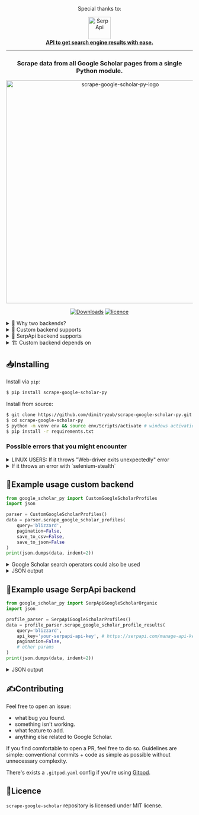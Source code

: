 <div align="center">
<p>Special thanks to:</p>
<div>
   <img src="https://user-images.githubusercontent.com/78694043/231375638-5bbf2989-fc7b-482a-b6fe-603d1d6d613f.svg" width="60" alt="SerpApi">
</div>
<a href="https://serpapi.com">
	<b>API to get search engine results with ease.</b>
</a>
</div>

____

<h3 align="center">
  Scrape data from all Google Scholar pages from a single Python module.
</h3>

<div align="center">
   <img src="https://user-images.githubusercontent.com/78694043/231677340-8980c44d-389a-497d-b021-b1d4ab846a77.svg" width="600" alt="scrape-google-scholar-py-logo">
</div>


<div align="center">

  <a href="https://pepy.tech/project/scrape-google-scholar-py">![Downloads](https://static.pepy.tech/badge/scrape-google-scholar-py/month)</a>
  <a href="">![licence](https://img.shields.io/github/license/dimitryzub/scrape-google-scholar-py?color=blue)</a>

</div>


<details>
<summary>🧐 Why two backends?</summary>

1. If you don't want to pay for API. However, I'm not 100% sure if [`selenium-stealth`](https://pypi.org/project/selenium-stealth/) could handle all CAPTCHAs (although it handles CAPTCHA by Cloudflare) and similar blocks.
2. If you know about SerpApi but don't want to figure out pagination.

SerpApi backend is more reliable because of:
- dedicated team of maintainers
- pool of proxies
- CAPTCHA solvers
- legal part of scraping and more.

</details>


<details>
<summary>🧩 Custom backend supports</summary>

1. [Organic results](https://scholar.google.com/scholar?hl=en&as_sdt=0%2C5&q=blizzard&btnG=&oq=blizz) (with pagination).
2. [Profile results](https://scholar.google.com/citations?view_op=search_authors&mauthors=blizzard&hl=en&oi=drw) (with pagination).
3. [Author + author articles](https://scholar.google.com/citations?user=6IQ8pQwAAAAJ&hl=en&oi=sra) (with pagination), everything except "cited by" graph.
4. [Public access mandates metrics](https://scholar.google.com/citations?view_op=mandates_leaderboard&hl=en). Yes, you can download CSV with one click, however, it doesn't contain a funder link. Script here has it and saves to CSV/JSON.
5. [Top publications metrics](https://scholar.google.com/citations?view_op=top_venues&hl=en). Categories is also supported (as function argument). Saves to CSV/JSON. Sub-categories are not yet supported.
6. [Journal articles](https://github.com/dimitryzub/scrape-google-scholar/issues/2) (with pagination).

You can use [`scholary`](https://github.com/scholarly-python-package/scholarly) to parse the data instead. However, it only extracts first 3 points above (organic, profile, author results).  

  <details>
  <summary>Things custom backend doesn't support yet</summary>

  1. Organic results filters (case law, sorting, period ranges). You can add those URL parameters yourself ([if installing from source](https://github.com/dimitryzub/scrape-google-scholar-py#installing)) easily to the `google_scholar_py/custom_backend/organic_search.py` file (line [`147`](https://github.com/dimitryzub/scrape-google-scholar-py/blob/a6b3b39042eabdc84851e3c1ca3c246e55bf19d1/google_scholar_py/custom_backend/organic_search.py#L147) or [`136`](https://github.com/dimitryzub/scrape-google-scholar-py/blob/a6b3b39042eabdc84851e3c1ca3c246e55bf19d1/google_scholar_py/custom_backend/organic_search.py#L160)), where `driver.get()` is being called.
  2. Author page -> cited by graph.
  3. Extracting [journal articles page](https://scholar.google.com/citations?hl=uk&vq=en&view_op=list_hcore&venue=9oNLl9DgMnQJ.2022). The [issue to add this page is open](https://github.com/dimitryzub/scrape-google-scholar/issues/2).
  4. [Top publications metrics page](https://scholar.google.com/citations?view_op=top_venues&hl=en). Subcategories are not yet supported, it's in a TODO list. 
  5. Update [cite results](https://scholar.google.com/scholar?hl=en&as_sdt=0%2C5&q=blizzard+effects+xanax&oq=blizzard+effects+x#d=gs_cit&t=1674718593252&u=%2Fscholar%3Fq%3Dinfo%3Alm-jhjzd72UJ%3Ascholar.google.com%2F%26output%3Dcite%26scirp%3D7%26hl%3Den) page extraction.
  </details>
</details>

<details>
<summary>🔮 SerpApi backend supports</summary>

- [Google Scholar Organic](https://serpapi.com/google-scholar-organic-results)
- [Google Scholar Profiles](https://serpapi.com/google-scholar-profilesapi)
- [Google Scholar Author](https://serpapi.com/google-scholar-author-api)
- [Google Scholar Cite](https://serpapi.com/google-scholar-cite-api)
</details>

<details>
<summary>🏗 Custom backend depends on</summary>

- [`selenium-stealth`](https://github.com/diprajpatra/selenium-stealth) - to bypass CAPTCHAs and render some HTML (like cite results from organic result).
- [`selectolax`](https://github.com/rushter/selectolax) - to parse HTML fast. Its the fastest Python parser wrapped around [`lexbor`](https://github.com/lexbor/lexbor) (parser in pure C).
- [`pandas`](https://pandas.pydata.org/) - to save extracted data to CSV or JSON, or if you want to analyze the data right away. Save options is used in organic results and top publications, public access mandates pages for now.

All scripts are using headless [`selenium-stealth`](https://github.com/diprajpatra/selenium-stealth) to bypass CAPTCHA that appears on Google Scholar, so you need to have a `chromedriver`. If you're on Linux you may need to do additional troubleshooting if `chromedriver` won't run properly.
</details>

## 📥Installing

Install via `pip`:

```bash
$ pip install scrape-google-scholar-py
```

Install from source:

```bash
$ git clone https://github.com/dimitryzub/scrape-google-scholar-py.git
$ cd scrape-google-scholar-py
$ python -m venv env && source env/Scripts/activate # windows activation
$ pip install -r requirements.txt
```

### Possible errors that you might encounter

<details>
<summary>LINUX USERS: If it throws "Web-driver exits unexpectedly" error</summary>

  Try installing extra dependencies to run `chromedriver`:	
  ```bash
  $ apt-get install -y libglib2.0-0 libnss3 libgconf-2-4 libfontconfig1
  ```

  See resolved issue: [[Linux] Web-driver exits unexpectedly using CustomGoogleScholarOrganic() #7](https://github.com/dimitryzub/scrape-google-scholar-py/issues/7)	
</details>

<details>
<summary>If it throws an error with `selenium-stealth`</summary>

  ```bash
  error: The 'selenium' distribution was not found and is required by selenium-stealth
  ```

  Use:

  ```bash
  $ pip install selenium-stealth
  ```
</details>

## 📝Example usage custom backend

```python
from google_scholar_py import CustomGoogleScholarProfiles
import json

parser = CustomGoogleScholarProfiles()
data = parser.scrape_google_scholar_profiles(
    query='blizzard',
    pagination=False,
    save_to_csv=False,
    save_to_json=False
)
print(json.dumps(data, indent=2))
```

<details>
<summary>Google Scholar search operators could also be used</summary>

```lang-none
label:computer_vision "Michigan State University"|"U.Michigan"
```

This query will search all profiles from 2 universities based on "computer vision" query.
</details>


<details>
<summary>JSON output</summary>

```json
[
  {
    "name": "Adam Lobel",
    "link": "https://scholar.google.com/citations?hl=en&user=_xwYD2sAAAAJ",
    "affiliations": "Blizzard Entertainment",
    "interests": [
      "Gaming",
      "Emotion regulation"
    ],
    "email": "Verified email at AdamLobel.com",
    "cited_by_count": 3593
  },
  {
    "name": "Daniel Blizzard",
    "link": "https://scholar.google.com/citations?hl=en&user=dk4LWEgAAAAJ",
    "affiliations": "",
    "interests": null,
    "email": null,
    "cited_by_count": 1041
  },
  {
    "name": "Shuo Chen",
    "link": "https://scholar.google.com/citations?hl=en&user=OBf4YnkAAAAJ",
    "affiliations": "Senior Data Scientist, Blizzard Entertainment",
    "interests": [
      "Machine Learning",
      "Data Mining",
      "Artificial Intelligence"
    ],
    "email": "Verified email at cs.cornell.edu",
    "cited_by_count": 725
  },
  {
    "name": "Ian Livingston",
    "link": "https://scholar.google.com/citations?hl=en&user=xBHVqNIAAAAJ",
    "affiliations": "Blizzard Entertainment",
    "interests": [
      "Human-computer interaction",
      "User Experience",
      "Player Experience",
      "User Research",
      "Games"
    ],
    "email": "Verified email at usask.ca",
    "cited_by_count": 652
  },
  {
    "name": "Minli Xu",
    "link": "https://scholar.google.com/citations?hl=en&user=QST5iogAAAAJ",
    "affiliations": "Blizzard Entertainment",
    "interests": [
      "Game",
      "Machine Learning",
      "Data Science",
      "Bioinformatics"
    ],
    "email": "Verified email at blizzard.com",
    "cited_by_count": 541
  },
  {
    "name": "Je Seok Lee",
    "link": "https://scholar.google.com/citations?hl=en&user=vuvtlzQAAAAJ",
    "affiliations": "Blizzard Entertainment",
    "interests": [
      "HCI",
      "Player Experience",
      "Games",
      "Esports"
    ],
    "email": "Verified email at uci.edu",
    "cited_by_count": 386
  },
  {
    "name": "Alisha Ness",
    "link": "https://scholar.google.com/citations?hl=en&user=xQuwVfkAAAAJ",
    "affiliations": "Activision Blizzard",
    "interests": null,
    "email": null,
    "cited_by_count": 324
  },
  {
    "name": "Xingyu (Alfred) Liu",
    "link": "https://scholar.google.com/citations?hl=en&user=VW9ukOwAAAAJ",
    "affiliations": "Blizzard Entertainment",
    "interests": [
      "Machine Learning in Game Development"
    ],
    "email": null,
    "cited_by_count": 256
  },
  {
    "name": "Amanda LL Cullen",
    "link": "https://scholar.google.com/citations?hl=en&user=oqna6OgAAAAJ",
    "affiliations": "Blizzard Entertainment",
    "interests": [
      "Games Studies",
      "Fan Studies",
      "Live Streaming"
    ],
    "email": null,
    "cited_by_count": 247
  },
  {
    "name": "Nicole \"Nikki\" Crenshaw",
    "link": "https://scholar.google.com/citations?hl=en&user=zmRH6E0AAAAJ",
    "affiliations": "Blizzard Entertainment",
    "interests": [
      "MMOs",
      "Neoliberalism",
      "Social Affordances",
      "Identity",
      "Accessibility"
    ],
    "email": "Verified email at uci.edu",
    "cited_by_count": 202
  }
]
```

</details>


## 📝Example usage SerpApi backend

```python
from google_scholar_py import SerpApiGoogleScholarOrganic
import json

profile_parser = SerpApiGoogleScholarProfiles()
data = profile_parser.scrape_google_scholar_profile_results(
    query='blizzard',
    api_key='your-serpapi-api-key', # https://serpapi.com/manage-api-key
    pagination=False,
    # other params
)
print(json.dumps(data, indent=2))
```

<details>
<summary>JSON output</summary>

```json
[
  {
    "position": 0,
    "title": "Mining learning and crafting scientific experiments: a literature review on the use of minecraft in education and research",
    "result_id": "61OUs-3P374J",
    "link": "https://www.jstor.org/stable/pdf/jeductechsoci.19.2.355.pdf?&seq=1",
    "snippet": "\u2026 Minecraft have aroused the attention of teachers and researchers alike. To gain insights into the applicability of Minecraft, \u2026 our own considerable experience with Minecraft in courses on \u2026",
    "publication_info": {
      "summary": "S Nebel, S Schneider, GD Rey - Journal of Educational Technology & \u2026, 2016 - JSTOR",
      "authors": [
        {
          "name": "S Nebel",
          "link": "https://scholar.google.com/citations?user=_WTrwUwAAAAJ&hl=en&oi=sra",
          "serpapi_scholar_link": "https://serpapi.com/search.json?author_id=_WTrwUwAAAAJ&engine=google_scholar_author&hl=en", 
          "author_id": "_WTrwUwAAAAJ"
        },
        {
          "name": "S Schneider",
          "link": "https://scholar.google.com/citations?user=6Lh4FBMAAAAJ&hl=en&oi=sra",
          "serpapi_scholar_link": "https://serpapi.com/search.json?author_id=6Lh4FBMAAAAJ&engine=google_scholar_author&hl=en", 
          "author_id": "6Lh4FBMAAAAJ"
        },
        {
          "name": "GD Rey",
          "link": "https://scholar.google.com/citations?user=jCilMQoAAAAJ&hl=en&oi=sra",
          "serpapi_scholar_link": "https://serpapi.com/search.json?author_id=jCilMQoAAAAJ&engine=google_scholar_author&hl=en", 
          "author_id": "jCilMQoAAAAJ"
        }
      ]
    },
    "resources": [
      {
        "title": "researchgate.net",
        "file_format": "PDF",
        "link": "https://www.researchgate.net/profile/Steve-Nebel/publication/301232882_Mining_Learning_and_Crafting_Scientific_Experiments_A_Literature_Review_on_the_Use_of_Minecraft_in_Education_and_Research/links/570e709008aed4bec6fddad4/Mining-Learning-and-Crafting-Scientific-Experiments-A-Literature-Review-on-the-Use-of-Minecraft-in-Education-and-Research.pdf"
      }
    ],
    "inline_links": {
      "serpapi_cite_link": "https://serpapi.com/search.json?engine=google_scholar_cite&q=61OUs-3P374J",
      "cited_by": {
        "total": 358,
        "link": "https://scholar.google.com/scholar?cites=13753940406839825387&as_sdt=2005&sciodt=0,5&hl=en",
        "cites_id": "13753940406839825387",
        "serpapi_scholar_link": "https://serpapi.com/search.json?as_sdt=2005&cites=13753940406839825387&engine=google_scholar&hl=en"
      },
      "related_pages_link": "https://scholar.google.com/scholar?q=related:61OUs-3P374J:scholar.google.com/&scioq=minecraft&hl=en&as_sdt=0,5",
      "serpapi_related_pages_link": "https://serpapi.com/search.json?as_sdt=0%2C5&engine=google_scholar&hl=en&q=related%3A61OUs-3P374J%3Ascholar.google.com%2F",
      "versions": {
        "total": 10,
        "link": "https://scholar.google.com/scholar?cluster=13753940406839825387&hl=en&as_sdt=0,5",
        "cluster_id": "13753940406839825387",
        "serpapi_scholar_link": "https://serpapi.com/search.json?as_sdt=0%2C5&cluster=13753940406839825387&engine=google_scholar&hl=en"
      }
    }
  },
  {
    "position": 1,
    "title": "Minecraft, beyond construction and survival",
    "result_id": "_Lo9erywZPUJ",
    "type": "Pdf",
    "link": "https://stacks.stanford.edu/file/druid:qq694ht6771/WellPlayed-v1n1-11.pdf#page=9",
    "snippet": "\" We\u2019ll keep releasing expansions and keep the game alive, but there needs to be some kind of final version that you can point at and say,\u2018I did this!\u2019... I\u2019m not sure why I feel a need to \u2026",
    "publication_info": {
      "summary": "SC Duncan - 2011 - stacks.stanford.edu",
      "authors": [
        {
          "name": "SC Duncan",
          "link": "https://scholar.google.com/citations?user=Ypqv_IEAAAAJ&hl=en&oi=sra",
          "serpapi_scholar_link": "https://serpapi.com/search.json?author_id=Ypqv_IEAAAAJ&engine=google_scholar_author&hl=en", 
          "author_id": "Ypqv_IEAAAAJ"
        }
      ]
    },
    "resources": [
      {
        "title": "stanford.edu",
        "file_format": "PDF",
        "link": "https://stacks.stanford.edu/file/druid:qq694ht6771/WellPlayed-v1n1-11.pdf#page=9"
      }
    ],
    "inline_links": {
      "serpapi_cite_link": "https://serpapi.com/search.json?engine=google_scholar_cite&q=_Lo9erywZPUJ",
      "cited_by": {
        "total": 288,
        "link": "https://scholar.google.com/scholar?cites=17682452360514616060&as_sdt=2005&sciodt=0,5&hl=en",
        "cites_id": "17682452360514616060",
        "serpapi_scholar_link": "https://serpapi.com/search.json?as_sdt=2005&cites=17682452360514616060&engine=google_scholar&hl=en"
      },
      "related_pages_link": "https://scholar.google.com/scholar?q=related:_Lo9erywZPUJ:scholar.google.com/&scioq=minecraft&hl=en&as_sdt=0,5",
      "serpapi_related_pages_link": "https://serpapi.com/search.json?as_sdt=0%2C5&engine=google_scholar&hl=en&q=related%3A_Lo9erywZPUJ%3Ascholar.google.com%2F",
      "versions": {
        "total": 6,
        "link": "https://scholar.google.com/scholar?cluster=17682452360514616060&hl=en&as_sdt=0,5",
        "cluster_id": "17682452360514616060",
        "serpapi_scholar_link": "https://serpapi.com/search.json?as_sdt=0%2C5&cluster=17682452360514616060&engine=google_scholar&hl=en"
      },
      "cached_page_link": "https://scholar.googleusercontent.com/scholar?q=cache:_Lo9erywZPUJ:scholar.google.com/+minecraft&hl=en&as_sdt=0,5"
    }
  },
  {
    "position": 2,
    "title": "Minecraft as a creative tool: A case study",
    "result_id": "wOTRJ8q0KIsJ",
    "link": "https://www.igi-global.com/article/minecraft-as-a-creative-tool/116516",
    "snippet": "\u2026 environment, Minecraft. In the following case study, the authors explored the use of Minecraft in \u2026 The authors demonstrate that Minecraft offers a unique opportunity for students to display \u2026",
    "publication_info": {
      "summary": "M Cipollone, CC Schifter, RA Moffat - International Journal of Game \u2026, 2014 - igi-global.com"
    },
    "resources": [
      {
        "title": "minecraft.school.nz",
        "file_format": "PDF",
        "link": "https://www.minecraft.school.nz/uploads/2/9/6/3/2963069/minecraft-as-a-creative-tool_-a-case-study_cipollone2014.pdf"
      }
    ],
    "inline_links": {
      "serpapi_cite_link": "https://serpapi.com/search.json?engine=google_scholar_cite&q=wOTRJ8q0KIsJ",
      "cited_by": {
        "total": 102,
        "link": "https://scholar.google.com/scholar?cites=10027463350684869824&as_sdt=2005&sciodt=0,5&hl=en",
        "cites_id": "10027463350684869824",
        "serpapi_scholar_link": "https://serpapi.com/search.json?as_sdt=2005&cites=10027463350684869824&engine=google_scholar&hl=en"
      },
      "related_pages_link": "https://scholar.google.com/scholar?q=related:wOTRJ8q0KIsJ:scholar.google.com/&scioq=minecraft&hl=en&as_sdt=0,5",
      "serpapi_related_pages_link": "https://serpapi.com/search.json?as_sdt=0%2C5&engine=google_scholar&hl=en&q=related%3AwOTRJ8q0KIsJ%3Ascholar.google.com%2F",
      "versions": {
        "total": 9,
        "link": "https://scholar.google.com/scholar?cluster=10027463350684869824&hl=en&as_sdt=0,5",
        "cluster_id": "10027463350684869824",
        "serpapi_scholar_link": "https://serpapi.com/search.json?as_sdt=0%2C5&cluster=10027463350684869824&engine=google_scholar&hl=en"
      }
    }
  },
  {
    "position": 3,
    "title": "Learning mathematics through Minecraft",
    "result_id": "Hh4p5NaYNu0J",
    "link": "https://pubs.nctm.org/abstract/journals/tcm/21/1/article-p56.xml",
    "snippet": "\u2026 Minecraft to explore area and perimeter. First, the teacher reviewed the definition of perimeter and area. Using a class set of iPods with Minecraft \u2026 Minecraft forms a medium to explore \u2026",
    "publication_info": {
      "summary": "B Bos, L Wilder, M Cook, R O'Donnell - Teaching Children \u2026, 2014 - pubs.nctm.org",
      "authors": [
        {
          "name": "B Bos",
          "link": "https://scholar.google.com/citations?user=DfdRg-8AAAAJ&hl=en&oi=sra",
          "serpapi_scholar_link": "https://serpapi.com/search.json?author_id=DfdRg-8AAAAJ&engine=google_scholar_author&hl=en", 
          "author_id": "DfdRg-8AAAAJ"
        }
      ]
    },
    "resources": [
      {
        "title": "researchgate.net",
        "file_format": "PDF",
        "link": "https://www.researchgate.net/profile/Beth-Bos/publication/267507986_Learning_mathematics_through_Minecraft_Authors/links/545103b80cf249aa53dc8eb2/Learning-mathematics-through-Minecraft-Authors.pdf"
      }
    ],
    "inline_links": {
      "serpapi_cite_link": "https://serpapi.com/search.json?engine=google_scholar_cite&q=Hh4p5NaYNu0J",
      "cited_by": {
        "total": 120,
        "link": "https://scholar.google.com/scholar?cites=17093017484449619486&as_sdt=2005&sciodt=0,5&hl=en",
        "cites_id": "17093017484449619486",
        "serpapi_scholar_link": "https://serpapi.com/search.json?as_sdt=2005&cites=17093017484449619486&engine=google_scholar&hl=en"
      },
      "related_pages_link": "https://scholar.google.com/scholar?q=related:Hh4p5NaYNu0J:scholar.google.com/&scioq=minecraft&hl=en&as_sdt=0,5",
      "serpapi_related_pages_link": "https://serpapi.com/search.json?as_sdt=0%2C5&engine=google_scholar&hl=en&q=related%3AHh4p5NaYNu0J%3Ascholar.google.com%2F",
      "versions": {
        "total": 8,
        "link": "https://scholar.google.com/scholar?cluster=17093017484449619486&hl=en&as_sdt=0,5",
        "cluster_id": "17093017484449619486",
        "serpapi_scholar_link": "https://serpapi.com/search.json?as_sdt=0%2C5&cluster=17093017484449619486&engine=google_scholar&hl=en"
      }
    }
  },
  {
    "position": 4,
    "title": "A deep hierarchical approach to lifelong learning in minecraft",
    "result_id": "a_Er9i3hDtUJ",
    "link": "https://ojs.aaai.org/index.php/AAAI/article/view/10744",
    "snippet": "We propose a lifelong learning system that has the ability to reuse and transfer knowledge from one task to another while efficiently retaining the previously learned knowledge-base. \u2026",
    "publication_info": {
      "summary": "C Tessler, S Givony, T Zahavy, D Mankowitz\u2026 - Proceedings of the \u2026, 2017 - ojs.aaai.org",
      "authors": [
        {
          "name": "C Tessler",
          "link": "https://scholar.google.com/citations?user=7eLKa3IAAAAJ&hl=en&oi=sra",
          "serpapi_scholar_link": "https://serpapi.com/search.json?author_id=7eLKa3IAAAAJ&engine=google_scholar_author&hl=en", 
          "author_id": "7eLKa3IAAAAJ"
        },
        {
          "name": "S Givony",
          "link": "https://scholar.google.com/citations?user=nlVsO4YAAAAJ&hl=en&oi=sra",
          "serpapi_scholar_link": "https://serpapi.com/search.json?author_id=nlVsO4YAAAAJ&engine=google_scholar_author&hl=en", 
          "author_id": "nlVsO4YAAAAJ"
        },
        {
          "name": "T Zahavy",
          "link": "https://scholar.google.com/citations?user=9dXN6cMAAAAJ&hl=en&oi=sra",
          "serpapi_scholar_link": "https://serpapi.com/search.json?author_id=9dXN6cMAAAAJ&engine=google_scholar_author&hl=en", 
          "author_id": "9dXN6cMAAAAJ"
        },
        {
          "name": "D Mankowitz",
          "link": "https://scholar.google.com/citations?user=v84tWxsAAAAJ&hl=en&oi=sra",
          "serpapi_scholar_link": "https://serpapi.com/search.json?author_id=v84tWxsAAAAJ&engine=google_scholar_author&hl=en", 
          "author_id": "v84tWxsAAAAJ"
        }
      ]
    },
    "resources": [
      {
        "title": "aaai.org",
        "file_format": "PDF",
        "link": "https://ojs.aaai.org/index.php/AAAI/article/view/10744/10603"
      }
    ],
    "inline_links": {
      "serpapi_cite_link": "https://serpapi.com/search.json?engine=google_scholar_cite&q=a_Er9i3hDtUJ",
      "cited_by": {
        "total": 364,
        "link": "https://scholar.google.com/scholar?cites=15352455767272452459&as_sdt=2005&sciodt=0,5&hl=en",
        "cites_id": "15352455767272452459",
        "serpapi_scholar_link": "https://serpapi.com/search.json?as_sdt=2005&cites=15352455767272452459&engine=google_scholar&hl=en"
      },
      "related_pages_link": "https://scholar.google.com/scholar?q=related:a_Er9i3hDtUJ:scholar.google.com/&scioq=minecraft&hl=en&as_sdt=0,5",
      "serpapi_related_pages_link": "https://serpapi.com/search.json?as_sdt=0%2C5&engine=google_scholar&hl=en&q=related%3Aa_Er9i3hDtUJ%3Ascholar.google.com%2F",
      "versions": {
        "total": 13,
        "link": "https://scholar.google.com/scholar?cluster=15352455767272452459&hl=en&as_sdt=0,5",
        "cluster_id": "15352455767272452459",
        "serpapi_scholar_link": "https://serpapi.com/search.json?as_sdt=0%2C5&cluster=15352455767272452459&engine=google_scholar&hl=en"
      },
      "cached_page_link": "https://scholar.googleusercontent.com/scholar?q=cache:a_Er9i3hDtUJ:scholar.google.com/+minecraft&hl=en&as_sdt=0,5"
    }
  },
  {
    "position": 5,
    "title": "Teaching scientific concepts using a virtual world: Minecraft.",
    "result_id": "Oh88DuoTaLYJ",
    "link": "https://search.informit.org/doi/abs/10.3316/aeipt.195598",
    "snippet": "Minecraft is a multiplayer sandbox video game based in a virtual world modelled on the real \u2026 of Minecraft lends itself to the teaching of various academic subjects. Minecraft also has a \u2026",
    "publication_info": {
      "summary": "D Short - Teaching science, 2012 - search.informit.org",
      "authors": [
        {
          "name": "D Short",
          "link": "https://scholar.google.com/citations?user=ec_1ZmMAAAAJ&hl=en&oi=sra",
          "serpapi_scholar_link": "https://serpapi.com/search.json?author_id=ec_1ZmMAAAAJ&engine=google_scholar_author&hl=en", 
          "author_id": "ec_1ZmMAAAAJ"
        }
      ]
    },
    "resources": [
      {
        "title": "academia.edu",
        "file_format": "PDF",
        "link": "https://www.academia.edu/download/31153502/Short-2012-MC-Color-Version.pdf"
      }
    ],
    "inline_links": {
      "serpapi_cite_link": "https://serpapi.com/search.json?engine=google_scholar_cite&q=Oh88DuoTaLYJ",
      "cited_by": {
        "total": 274,
        "link": "https://scholar.google.com/scholar?cites=13143777408462888762&as_sdt=2005&sciodt=0,5&hl=en",
        "cites_id": "13143777408462888762",
        "serpapi_scholar_link": "https://serpapi.com/search.json?as_sdt=2005&cites=13143777408462888762&engine=google_scholar&hl=en"
      },
      "related_pages_link": "https://scholar.google.com/scholar?q=related:Oh88DuoTaLYJ:scholar.google.com/&scioq=minecraft&hl=en&as_sdt=0,5",
      "serpapi_related_pages_link": "https://serpapi.com/search.json?as_sdt=0%2C5&engine=google_scholar&hl=en&q=related%3AOh88DuoTaLYJ%3Ascholar.google.com%2F",
      "versions": {
        "total": 8,
        "link": "https://scholar.google.com/scholar?cluster=13143777408462888762&hl=en&as_sdt=0,5",
        "cluster_id": "13143777408462888762",
        "serpapi_scholar_link": "https://serpapi.com/search.json?as_sdt=0%2C5&cluster=13143777408462888762&engine=google_scholar&hl=en"
      }
    }
  },
  {
    "position": 6,
    "title": "Investigating the role of Minecraft in educational learning environments",
    "result_id": "6RcOZdlG3CcJ",
    "link": "https://www.tandfonline.com/doi/abs/10.1080/09523987.2016.1254877",
    "snippet": "\u2026 This research paper identifies the way in which Minecraft Edu can be used to contribute to the teaching 
and learning of secondary students via a multiple case research study. Minecraft \u2026",
    "publication_info": {
      "summary": "N Callaghan - Educational Media International, 2016 - Taylor & Francis"
    },
    "inline_links": {
      "serpapi_cite_link": "https://serpapi.com/search.json?engine=google_scholar_cite&q=6RcOZdlG3CcJ",
      "cited_by": {
        "total": 95,
        "link": "https://scholar.google.com/scholar?cites=2872248561872803817&as_sdt=2005&sciodt=0,5&hl=en",
        "cites_id": "2872248561872803817",
        "serpapi_scholar_link": "https://serpapi.com/search.json?as_sdt=2005&cites=2872248561872803817&engine=google_scholar&hl=en"
      },
      "related_pages_link": "https://scholar.google.com/scholar?q=related:6RcOZdlG3CcJ:scholar.google.com/&scioq=minecraft&hl=en&as_sdt=0,5",
      "serpapi_related_pages_link": "https://serpapi.com/search.json?as_sdt=0%2C5&engine=google_scholar&hl=en&q=related%3A6RcOZdlG3CcJ%3Ascholar.google.com%2F",
      "versions": {
        "total": 3,
        "link": "https://scholar.google.com/scholar?cluster=2872248561872803817&hl=en&as_sdt=0,5",
        "cluster_id": "2872248561872803817",
        "serpapi_scholar_link": "https://serpapi.com/search.json?as_sdt=0%2C5&cluster=2872248561872803817&engine=google_scholar&hl=en"
      }
    }
  },
  {
    "position": 7,
    "title": "Maker culture and Minecraft: implications for the future of learning",
    "result_id": "h27IfZ5va2YJ",
    "link": "https://www.tandfonline.com/doi/abs/10.1080/09523987.2015.1075103",
    "snippet": "\u2026 be best to subscribe to for gathering information on Minecraft maker culture. From there, we \u2026 the 
Minecraft videos that we are studying \u201ccreators\u201d due to the culture of the Minecraft video \u2026",
    "publication_info": {
      "summary": "DJ Niemeyer, HR Gerber - Educational Media International, 2015 - Taylor & Francis",
      "authors": [
        {
          "name": "DJ Niemeyer",
          "link": "https://scholar.google.com/citations?user=iEZOnzQAAAAJ&hl=en&oi=sra",
          "serpapi_scholar_link": "https://serpapi.com/search.json?author_id=iEZOnzQAAAAJ&engine=google_scholar_author&hl=en", 
          "author_id": "iEZOnzQAAAAJ"
        },
        {
          "name": "HR Gerber",
          "link": "https://scholar.google.com/citations?user=DwyCTMUAAAAJ&hl=en&oi=sra",
          "serpapi_scholar_link": "https://serpapi.com/search.json?author_id=DwyCTMUAAAAJ&engine=google_scholar_author&hl=en", 
          "author_id": "DwyCTMUAAAAJ"
        }
      ]
    },
    "resources": [
      {
        "title": "publicservicesalliance.org",
        "file_format": "PDF",
        "link": "http://publicservicesalliance.org/wp-content/uploads/2016/06/Maker_culture_and_Minecraft_implications.pdf"    
      }
    ],
    "inline_links": {
      "serpapi_cite_link": "https://serpapi.com/search.json?engine=google_scholar_cite&q=h27IfZ5va2YJ",
      "cited_by": {
        "total": 114,
        "link": "https://scholar.google.com/scholar?cites=7380115140882493063&as_sdt=2005&sciodt=0,5&hl=en",
        "cites_id": "7380115140882493063",
        "serpapi_scholar_link": "https://serpapi.com/search.json?as_sdt=2005&cites=7380115140882493063&engine=google_scholar&hl=en"
      },
      "related_pages_link": "https://scholar.google.com/scholar?q=related:h27IfZ5va2YJ:scholar.google.com/&scioq=minecraft&hl=en&as_sdt=0,5",
      "serpapi_related_pages_link": "https://serpapi.com/search.json?as_sdt=0%2C5&engine=google_scholar&hl=en&q=related%3Ah27IfZ5va2YJ%3Ascholar.google.com%2F",
      "versions": {
        "total": 8,
        "link": "https://scholar.google.com/scholar?cluster=7380115140882493063&hl=en&as_sdt=0,5",
        "cluster_id": "7380115140882493063",
        "serpapi_scholar_link": "https://serpapi.com/search.json?as_sdt=0%2C5&cluster=7380115140882493063&engine=google_scholar&hl=en"
      }
    }
  },
  {
    "position": 8,
    "title": "Control of memory, active perception, and action in minecraft",
    "result_id": "-5uM8qRUviwJ",
    "link": "http://proceedings.mlr.press/v48/oh16.html",
    "snippet": "In this paper, we introduce a new set of reinforcement learning (RL) tasks in Minecraft (a flexible 3D world). 
We then use these tasks to systematically compare and contrast existing \u2026",
    "publication_info": {
      "summary": "J Oh, V Chockalingam, H Lee - \u2026 conference on machine \u2026, 2016 - proceedings.mlr.press",
      "authors": [
        {
          "name": "J Oh",
          "link": "https://scholar.google.com/citations?user=LNUeOu4AAAAJ&hl=en&oi=sra",
          "serpapi_scholar_link": "https://serpapi.com/search.json?author_id=LNUeOu4AAAAJ&engine=google_scholar_author&hl=en", 
          "author_id": "LNUeOu4AAAAJ"
        },
        {
          "name": "V Chockalingam",
          "link": "https://scholar.google.com/citations?user=CM2UkioAAAAJ&hl=en&oi=sra",
          "serpapi_scholar_link": "https://serpapi.com/search.json?author_id=CM2UkioAAAAJ&engine=google_scholar_author&hl=en", 
          "author_id": "CM2UkioAAAAJ"
        },
        {
          "name": "H Lee",
          "link": "https://scholar.google.com/citations?user=fmSHtE8AAAAJ&hl=en&oi=sra",
          "serpapi_scholar_link": "https://serpapi.com/search.json?author_id=fmSHtE8AAAAJ&engine=google_scholar_author&hl=en", 
          "author_id": "fmSHtE8AAAAJ"
        }
      ]
    },
    "resources": [
      {
        "title": "mlr.press",
        "file_format": "PDF",
        "link": "http://proceedings.mlr.press/v48/oh16.pdf"
      }
    ],
    "inline_links": {
      "serpapi_cite_link": "https://serpapi.com/search.json?engine=google_scholar_cite&q=-5uM8qRUviwJ",
      "cited_by": {
        "total": 317,
        "link": "https://scholar.google.com/scholar?cites=3224107450664524795&as_sdt=2005&sciodt=0,5&hl=en",
        "cites_id": "3224107450664524795",
        "serpapi_scholar_link": "https://serpapi.com/search.json?as_sdt=2005&cites=3224107450664524795&engine=google_scholar&hl=en"
      },
      "related_pages_link": "https://scholar.google.com/scholar?q=related:-5uM8qRUviwJ:scholar.google.com/&scioq=minecraft&hl=en&as_sdt=0,5",
      "serpapi_related_pages_link": "https://serpapi.com/search.json?as_sdt=0%2C5&engine=google_scholar&hl=en&q=related%3A-5uM8qRUviwJ%3Ascholar.google.com%2F",
      "versions": {
        "total": 7,
        "link": "https://scholar.google.com/scholar?cluster=3224107450664524795&hl=en&as_sdt=0,5",
        "cluster_id": "3224107450664524795",
        "serpapi_scholar_link": "https://serpapi.com/search.json?as_sdt=0%2C5&cluster=3224107450664524795&engine=google_scholar&hl=en"
      },
      "cached_page_link": "http://scholar.googleusercontent.com/scholar?q=cache:-5uM8qRUviwJ:scholar.google.com/+minecraft&hl=en&as_sdt=0,5"
    }
  },
  {
    "position": 9,
    "title": "Minecraft as a teaching tool: One case study",
    "result_id": "yItxbN8DVXYJ",
    "link": "https://www.learntechlib.org/p/48540/",
    "snippet": "We know games help students gain skills and insights in many ways, and that games are engaging. With new online MMOPRPG games, like Minecraft, what we do not know is what \u2026",
    "publication_info": {
      "summary": "C Schifter, M Cipollone - Society for Information Technology & \u2026, 2013 - learntechlib.org"
    },
    "inline_links": {
      "serpapi_cite_link": "https://serpapi.com/search.json?engine=google_scholar_cite&q=yItxbN8DVXYJ",
      "cited_by": {
        "total": 55,
        "link": "https://scholar.google.com/scholar?cites=8526725727627873224&as_sdt=2005&sciodt=0,5&hl=en",
        "cites_id": "8526725727627873224",
        "serpapi_scholar_link": "https://serpapi.com/search.json?as_sdt=2005&cites=8526725727627873224&engine=google_scholar&hl=en"
      },
      "related_pages_link": "https://scholar.google.com/scholar?q=related:yItxbN8DVXYJ:scholar.google.com/&scioq=minecraft&hl=en&as_sdt=0,5",
      "serpapi_related_pages_link": "https://serpapi.com/search.json?as_sdt=0%2C5&engine=google_scholar&hl=en&q=related%3AyItxbN8DVXYJ%3Ascholar.google.com%2F",
      "versions": {
        "total": 2,
        "link": "https://scholar.google.com/scholar?cluster=8526725727627873224&hl=en&as_sdt=0,5",
        "cluster_id": "8526725727627873224",
        "serpapi_scholar_link": "https://serpapi.com/search.json?as_sdt=0%2C5&cluster=8526725727627873224&engine=google_scholar&hl=en"
      }
    }
  }
]
```

</details>

## ✍Contributing

Feel free to open an issue:
- what bug you found.
- something isn't working.
- what feature to add.
- anything else related to Google Scholar.

If you find comfortable to open a PR, feel free to do so. Guidelines are simple: conventional commits + code as simple as possible without unnecessary complexity.

There's exists a `.gitpod.yaml` config if you're using [Gitpod](https://www.gitpod.io/). 

## 📜Licence

`scrape-google-scholar` repository is licensed under MIT license.

